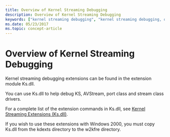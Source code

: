 ```yaml
---
title: Overview of Kernel Streaming Debugging
description: Overview of Kernel Streaming Debugging
keywords: ["kernel streaming debugging", "kernel streaming debugging, overview"]
ms.date: 05/23/2017
ms.topic: concept-article
---
```


# Overview of Kernel Streaming Debugging


Kernel streaming debugging extensions can be found in the extension module Ks.dll.

You can use Ks.dll to help debug KS, AVStream, port class and stream class drivers.

For a complete list of the extension commands in Ks.dll, see [Kernel Streaming Extensions (Ks.dll)](../debuggercmds/kernel-streaming-extensions--ks-dll-.md).

If you wish to use these extensions with Windows 2000, you must copy Ks.dll from the kdexts directory to the w2kfre directory.

 

 
